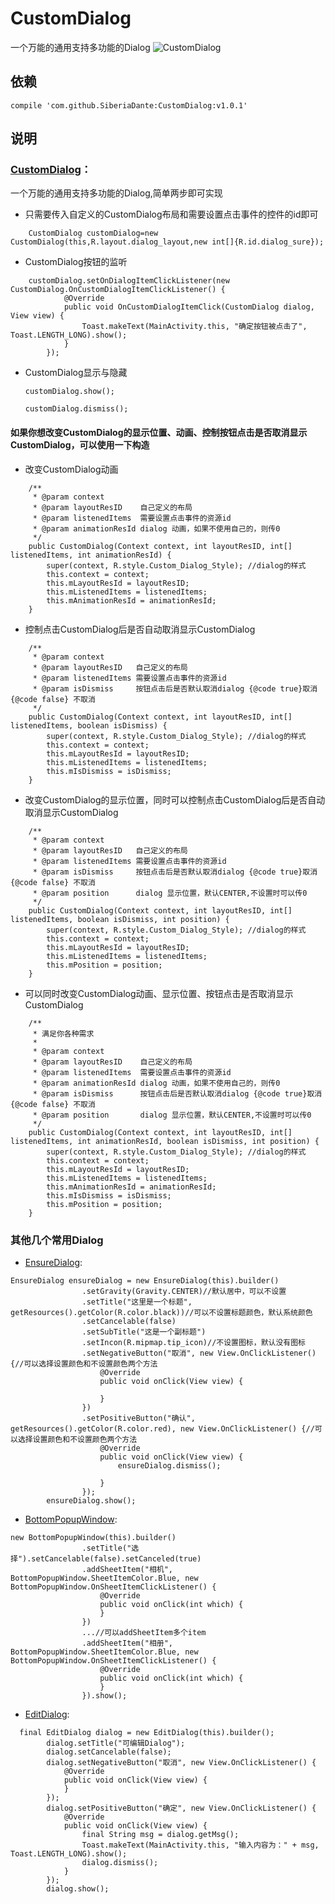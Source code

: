 # CustomDialog
一个万能的通用支持多功能的Dialog
![CustomDialog](/images/dialog.gif)
## 依赖
```
compile 'com.github.SiberiaDante:CustomDialog:v1.0.1'
```
## 说明
### [CustomDialog]：
一个万能的通用支持多功能的Dialog,简单两步即可实现
* 只需要传入自定义的CustomDialog布局和需要设置点击事件的控件的id即可
```
    CustomDialog customDialog=new CustomDialog(this,R.layout.dialog_layout,new int[]{R.id.dialog_sure});
```
* CustomDialog按钮的监听
```
    customDialog.setOnDialogItemClickListener(new CustomDialog.OnCustomDialogItemClickListener() {
            @Override
            public void OnCustomDialogItemClick(CustomDialog dialog, View view) {
                Toast.makeText(MainActivity.this, "确定按钮被点击了", Toast.LENGTH_LONG).show();
            }
        });
```
* CustomDialog显示与隐藏

    ```customDialog.show();```

    ```customDialog.dismiss();```

#### 如果你想改变CustomDialog的显示位置、动画、控制按钮点击是否取消显示CustomDialog，可以使用一下构造
* 改变CustomDialog动画
```
    /**
     * @param context
     * @param layoutResID    自己定义的布局
     * @param listenedItems  需要设置点击事件的资源id
     * @param animationResId dialog 动画，如果不使用自己的，则传0
     */
    public CustomDialog(Context context, int layoutResID, int[] listenedItems, int animationResId) {
        super(context, R.style.Custom_Dialog_Style); //dialog的样式
        this.context = context;
        this.mLayoutResId = layoutResID;
        this.mListenedItems = listenedItems;
        this.mAnimationResId = animationResId;
    }
```
* 控制点击CustomDialog后是否自动取消显示CustomDialog
```
    /**
     * @param context
     * @param layoutResID   自己定义的布局
     * @param listenedItems 需要设置点击事件的资源id
     * @param isDismiss     按钮点击后是否默认取消dialog {@code true}取消 {@code false} 不取消
     */
    public CustomDialog(Context context, int layoutResID, int[] listenedItems, boolean isDismiss) {
        super(context, R.style.Custom_Dialog_Style); //dialog的样式
        this.context = context;
        this.mLayoutResId = layoutResID;
        this.mListenedItems = listenedItems;
        this.mIsDismiss = isDismiss;
    }
```
* 改变CustomDialog的显示位置，同时可以控制点击CustomDialog后是否自动取消显示CustomDialog
```
    /**
     * @param context
     * @param layoutResID   自己定义的布局
     * @param listenedItems 需要设置点击事件的资源id
     * @param isDismiss     按钮点击后是否默认取消dialog {@code true}取消 {@code false} 不取消
     * @param position      dialog 显示位置，默认CENTER,不设置时可以传0
     */
    public CustomDialog(Context context, int layoutResID, int[] listenedItems, boolean isDismiss, int position) {
        super(context, R.style.Custom_Dialog_Style); //dialog的样式
        this.context = context;
        this.mLayoutResId = layoutResID;
        this.mListenedItems = listenedItems;
        this.mPosition = position;
    }
```
* 可以同时改变CustomDialog动画、显示位置、按钮点击是否取消显示CustomDialog
```
    /**
     * 满足你各种需求
     *
     * @param context
     * @param layoutResID    自己定义的布局
     * @param listenedItems  需要设置点击事件的资源id
     * @param animationResId dialog 动画，如果不使用自己的，则传0
     * @param isDismiss      按钮点击后是否默认取消dialog {@code true}取消 {@code false} 不取消
     * @param position       dialog 显示位置，默认CENTER,不设置时可以传0
     */
    public CustomDialog(Context context, int layoutResID, int[] listenedItems, int animationResId, boolean isDismiss, int position) {
        super(context, R.style.Custom_Dialog_Style); //dialog的样式
        this.context = context;
        this.mLayoutResId = layoutResID;
        this.mListenedItems = listenedItems;
        this.mAnimationResId = animationResId;
        this.mIsDismiss = isDismiss;
        this.mPosition = position;
    }
```

### 其他几个常用Dialog

* [EnsureDialog]:
```
EnsureDialog ensureDialog = new EnsureDialog(this).builder()
                .setGravity(Gravity.CENTER)//默认居中，可以不设置
                .setTitle("这里是一个标题", getResources().getColor(R.color.black))//可以不设置标题颜色，默认系统颜色
                .setCancelable(false)
                .setSubTitle("这是一个副标题")
                .setIncon(R.mipmap.tip_icon)//不设置图标，默认没有图标
                .setNegativeButton("取消", new View.OnClickListener() {//可以选择设置颜色和不设置颜色两个方法
                    @Override
                    public void onClick(View view) {

                    }
                })
                .setPositiveButton("确认", getResources().getColor(R.color.red), new View.OnClickListener() {//可以选择设置颜色和不设置颜色两个方法
                    @Override
                    public void onClick(View view) {
                        ensureDialog.dismiss();

                    }
                });
        ensureDialog.show();
```
* [BottomPopupWindow]:
```
new BottomPopupWindow(this).builder()
                .setTitle("选择").setCancelable(false).setCanceled(true)
                .addSheetItem("相机", BottomPopupWindow.SheetItemColor.Blue, new BottomPopupWindow.OnSheetItemClickListener() {
                    @Override
                    public void onClick(int which) {
                    }
                })
                ...//可以addSheetItem多个item
                .addSheetItem("相册", BottomPopupWindow.SheetItemColor.Blue, new BottomPopupWindow.OnSheetItemClickListener() {
                    @Override
                    public void onClick(int which) {
                    }
                }).show();
```

* [EditDialog]:
```
  final EditDialog dialog = new EditDialog(this).builder();
        dialog.setTitle("可编辑Dialog");
        dialog.setCancelable(false);
        dialog.setNegativeButton("取消", new View.OnClickListener() {
            @Override
            public void onClick(View view) {
            }
        });
        dialog.setPositiveButton("确定", new View.OnClickListener() {
            @Override
            public void onClick(View view) {
                final String msg = dialog.getMsg();
                Toast.makeText(MainActivity.this, "输入内容为：" + msg, Toast.LENGTH_LONG).show();
                dialog.dismiss();
            }
        });
        dialog.show();
```

[CustomDialog]:https://github.com/SiberiaDante/CustomDialog/blob/0e3849999b7ed3398255b1312fa28d7d38b23306/customdialoglib/src/main/java/com/siberiadante/customdialoglib/CustomDialog.java
[EditDialog]:https://github.com/SiberiaDante/CustomDialog/blob/0e3849999b7ed3398255b1312fa28d7d38b23306/customdialoglib/src/main/java/com/siberiadante/customdialoglib/EditDialog.java
[BottomPopupWindow]:https://github.com/SiberiaDante/CustomDialog/blob/0e3849999b7ed3398255b1312fa28d7d38b23306/customdialoglib/src/main/java/com/siberiadante/customdialoglib/BottomPopupWindow.java
[EnsureDialog]:https://github.com/SiberiaDante/CustomDialog/blob/0e3849999b7ed3398255b1312fa28d7d38b23306/customdialoglib/src/main/java/com/siberiadante/customdialoglib/EnsureDialog.java

